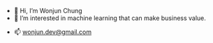 - 👋 Hi, I’m Wonjun Chung
- 👀 I’m interested in machine learning that can make business value.

<!-- - 💞️ I’m looking to collaborate on ... -->
- 📫 wonjun.dev@gmail.com

<!---
wonjun-dev/wonjun-dev is a ✨ special ✨ repository because its `README.md` (this file) appears on your GitHub profile.
You can click the Preview link to take a look at your changes.
--->
